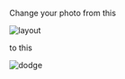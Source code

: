 Change your photo from this

![layout](https://github.com/sadra7899/Gray-Photo/assets/160615857/a50c0f4d-d4c9-4785-85c5-c47696caec42)

to this

![dodge](https://github.com/sadra7899/Gray-Photo/assets/160615857/f163b350-8f9a-455e-a948-082e29d6b48a)
